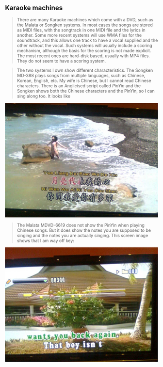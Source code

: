 
##  Karaoke machines 


> There are many Karaoke machines which come with a DVD, such as the Malata
      or Songken systems. In most cases the songs are stored as MIDI files,
      with the songtrack in one MIDI file and the lyrics in another. Some more
      recent systems will use WMA files for the soundtrack, and this allows one
      track to have a vocal supplied and the other without the vocal.
      Such systems will usually include a scoring mechanism, although the
      basis for the scoring is not made explicit.
      The most recent ones are hard-disk based, usually with MP4 files.
      They do not seem to have a scoring system.


> The two systems I own show different characteristics. The Songken MD-388
      plays songs from multiple languages, such as Chinese, Korean, English, etc.
      My wife is Chinese, but I cannot read Chinese characters. There is an
      Anglicised script called _PinYin_ and the Songken shows both
      the Chinese characters and the PinYin, so I can sing along too. It looks
      like


![alt text](Image0068-half.jpg)


> The Malata MDVD-6619 does not show the PinYin when playing Chinese songs.
      But it does show the notes you are supposed to be singing and the notes you
      are actually singing. This screen image shows that I am way off key:


![alt text](Image0069-half.jpg)
